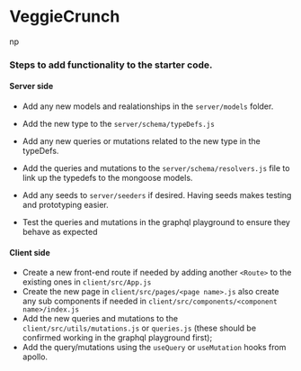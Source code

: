 # VeggieCrunch

np
### Steps to add functionality to the starter code.
#### Server side
- Add any new models and realationships in the `server/models` folder.
- Add the new type to the `server/schema/typeDefs.js`
- Add any new queries or mutations related to the new type in the typeDefs.
- Add the queries and mutations to the `server/schema/resolvers.js` file to link up the typedefs to the mongoose models.
- Add any seeds to `server/seeders` if desired. Having seeds makes testing and prototyping easier.

- Test the queries and mutations in the graphql playground to ensure they behave as expected

#### Client side
- Create a new front-end route if needed by adding another `<Route>` to the existing ones in `client/src/App.js`
- Create the new page in `client/src/pages/<page name>.js` also create any sub components if needed in `client/src/components/<component name>/index.js`
- Add the new queries and mutations to the `client/src/utils/mutations.js` or `queries.js` (these should be confirmed working in the graphql playground first);
- Add the query/mutations using the `useQuery` or `useMutation` hooks from apollo.